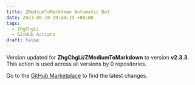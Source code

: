 ```yaml
---
title: ZMediumToMarkdown Automatic Bot
date: 2023-08-10 19:44:19 +00:00
tags:
  - ZhgChgLi
  - GitHub Actions
draft: false
---
```



Version updated for **ZhgChgLi/ZMediumToMarkdown** to version **v2.3.3**.
This action is used across all versions by 0 repositories.

Go to the [GitHub Marketplace](https://github.com/marketplace/actions/zmediumtomarkdown-automatic-bot) to find the latest changes.

